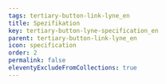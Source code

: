 ```yaml
---
tags: tertiary-button-link-lyne_en
title: Spezifikation
key: tertiary-button-lyne-specification_en
parent: tertiary-button-link-lyne_en
icon: specification
order: 2
permalink: false
eleventyExcludeFromCollections: true
---
```


